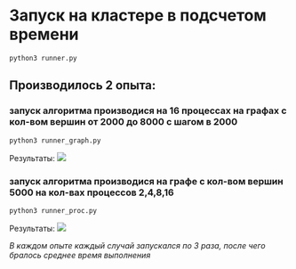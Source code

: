 # Запуск на кластере в подсчетом времени

```
python3 runner.py
```

## Производилось 2 опыта:
### запуск алгоритма производися на 16 процессах на графах с кол-вом вершин от 2000 до 8000 с шагом в 2000
```
python3 runner_graph.py
```
Результаты:
![](diagram_graph.png)
### запуск алгоритма производися на графе с кол-вом вершин 5000 на кол-вах процессов 2,4,8,16
```
python3 runner_proc.py
```	
Результаты:
![](diagram_proc.png)

*В каждом опыте каждый случай запускался по 3 раза, после чего бралось среднее время выполнения*
